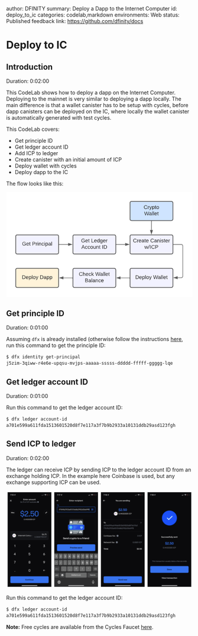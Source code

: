 author: DFINITY
summary: Deploy a Dapp to the Internet Computer
id: deploy_to_ic
categories: codelab,markdown
environments: Web
status: Published
feedback link: https://github.com/dfinity/docs

# Deploy to IC

## Introduction
Duration: 0:02:00

This CodeLab shows how to deploy a dapp on the Internet Computer. Deploying to the mainnet is very similar to deploying a dapp locally. The main difference is that a wallet canister has to be setup with cycles, before dapp canisters can be deployed on the IC, where locally the wallet canister is automatically generated with test cycles. 

This CodeLab covers:

- Get principle ID
- Get ledger account ID
- Add ICP to ledger
- Create canister with an initial amount of ICP
- Deploy wallet with cycles
- Deploy dapp to the IC 

The flow looks like this:

![Deployment Flow](images/deploy_flow.png)

## Get principle ID
Duration: 0:01:00

Assuming `dfx` is already installed (otherwise follow the instructions [here](https://smartcontracts.org/docs/developers-guide/install-upgrade-remove.html), run this command to get the principle ID:

```bash
$ dfx identity get-principal
j5zim-3qiww-r4e6e-upqsu-mvjps-aaaaa-sssss-ddddd-fffff-ggggg-lqe
```

## Get ledger account ID
Duration: 0:01:00

Run this command to get the ledger account ID:

```bash
$ dfx ledger account-id
a701e599a611fda1513601520d8f7e117a3f7b9b2933a10131ddb29asd123fgh
```

## Send ICP to ledger
Duration: 0:02:00

The ledger can receive ICP by sending ICP to the ledger account ID from an exchange holding ICP. In the example here Coinbase is used, but any exchange supporting ICP can be used. 

![Coinbase Flow](images/coinbase_flow.png)

Run this command to get the ledger account ID:

```bash
$ dfx ledger account-id
a701e599a611fda1513601520d8f7e117a3f7b9b2933a10131ddb29asd123fgh
```

**Note:** Free cycles are available from the Cycles Faucet [here](https://smartcontracts.org/docs/quickstart/cycles-faucet.html). 



